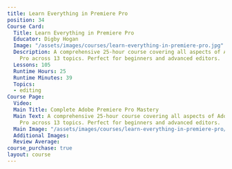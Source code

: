 ```yaml
---
title: Learn Everything in Premiere Pro
position: 34
Course Card:
  Title: Learn Everything in Premiere Pro
  Educator: Digby Hogan
  Image: "/assets/images/courses/learn-everything-in-premiere-pro.jpg"
  Description: A comprehensive 25-hour course covering all aspects of Adobe Premiere
    Pro across 13 topics. Perfect for beginners and advanced editors.
  Lessons: 105
  Runtime Hours: 25
  Runtime Minutes: 39
  Topics:
  - editing
Course Page:
  Video: 
  Main Title: Complete Adobe Premiere Pro Mastery
  Main Text: A comprehensive 25-hour course covering all aspects of Adobe Premiere
    Pro across 13 topics. Perfect for beginners and advanced editors.
  Main Image: "/assets/images/courses/learn-everything-in-premiere-pro/learn-everything-in-premiere-pro-main.jpg"
  Additional Images: 
  Review Average: 
course_purchase: true
layout: course
---
```


